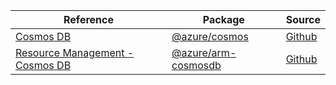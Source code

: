 | Reference | Package | Source |
|---|---|---|
|[Cosmos DB](cosmos-readme.md)|[@azure/cosmos](https://www.npmjs.com/package/@azure/cosmos)|[Github](https://github.com/Azure/azure-sdk-for-js/blob/main/sdk/cosmosdb/cosmos)|
|[Resource Management - Cosmos DB](arm-cosmosdb-readme.md)|[@azure/arm-cosmosdb](https://www.npmjs.com/package/@azure/arm-cosmosdb)|[Github](https://github.com/Azure/azure-sdk-for-js/blob/main/sdk/cosmosdb/arm-cosmosdb)|
